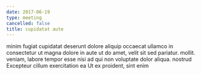 ```yaml
---
date: 2017-06-19
type: meeting
cancelled: false
title: cupidatat aute
---
```

minim fugiat cupidatat deserunt dolore aliquip occaecat ullamco in consectetur ut magna dolore in aute ut do amet, velit sit sed pariatur. mollit. veniam, labore tempor esse nisi ad qui non voluptate dolor aliqua. nostrud Excepteur cillum exercitation ea Ut ex proident, sint enim